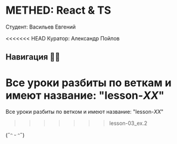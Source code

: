 # METHED: React & TS

Студент: Васильев Евгений

<<<<<<< HEAD
Куратор: Александр Пойлов

## Навигация 🤸‍♂️

Все уроки разбиты по веткам и имеют название: "lesson-_XX_"
=======
Все уроки разбиты по ветком и имеют название: "lesson-_XX_"
>>>>>>> lesson-03_ex.2

(˶ᵔ ᵕ ᵔ˶)
